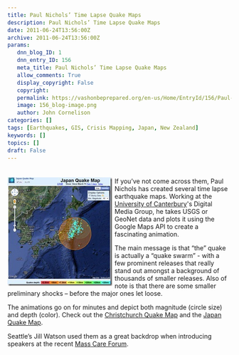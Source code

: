 ```yaml
---
title: Paul Nichols’ Time Lapse Quake Maps
description: Paul Nichols’ Time Lapse Quake Maps
date: 2011-06-24T13:56:00Z
archive: 2011-06-24T13:56:00Z
params:
   dnn_blog_ID: 1
   dnn_entry_ID: 156
   meta_title: Paul Nichols’ Time Lapse Quake Maps
   allow_comments: True
   display_copyright: False
   copyright: 
   permalink: https://vashonbeprepared.org/en-us/Home/EntryId/156/Paul-Nichols-rsquo-Time-Lapse-Quake-Maps
   image: 156_blog-image.png
   author: John Cornelison
categories: []
tags: [Earthquakes, GIS, Crisis Mapping, Japan, New Zealand]
keywords: []
topics: []
draft: False
---
```


<div class="wlWriterHeaderFooter" style="padding-bottom: 4px; margin: 0px; padding-left: 0px; padding-right: 0px; float: none; padding-top: 4px;"> </div>
<p><a href="/images/dnnBlog/1/156/Windows-Live-Writer-a48656b53807_5A2B-6-24-2011_at_6.47.55_AM_2.jpg"><img width="236" height="244" title="6-24-2011 at 6.47.55 AM" style="background-image: none;   margin: 0px 5px 5px 0px; padding-left: 0px; padding-right: 0px; display: inline; float: left;   padding-top: 0px;border: 0px;" alt="6-24-2011 at 6.47.55 AM" src="/images/dnnBlog/1/156/Windows-Live-Writer-a48656b53807_5A2B-6-24-2011_at_6.47.55_AM_thumb.jpg" /></a>If you&rsquo;ve not come across them, Paul Nichols has created several time lapse earthquake maps. Working at the <a href="http://www.canterbury.ac.nz/">University of Canterbury</a>'s Digital Media Group, he takes USGS or GeoNet data and plots it using the Google Maps API to create a fascinating animation.</p>
<p>The main message is that &ldquo;the&rdquo; quake is actually a &ldquo;quake swarm&rdquo; - with a few prominent releases that really stand out amongst a background of thousands of smaller releases. Also of note is that there are some smaller preliminary shocks &ndash; before the major ones let loose. </p>
<p>The animations go on for minutes and depict both magnitude (circle size) and depth (color). Check out the&nbsp;<a href="http://christchurchquakemap.co.nz/" title="http://www.christchurchquakemap.co.nz/" target="_blank">Christchurch Quake Map</a> and the <a href="http://www.japanquakemap.com/" target="_blank">Japan Quake Map</a>.</p>
<p>Seattle&rsquo;s Jill Watson used them as a great backdrop when introducing speakers at the recent <a href="/Blogs/VashonPreparedness/tabid/164/EntryId/135/King-County-Mass-Care-Regional-Forum-Agenda-Announced.aspx" target="_blank">Mass Care Forum</a>.</p>
